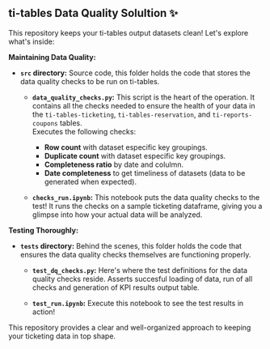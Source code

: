 ## ti-tables Data Quality Solultion ✨

This repository keeps your ti-tables output datasets clean! Let's explore what's inside:

**Maintaining Data Quality:**

* **`src` directory:** Source code, this folder holds the code that stores the data quality checks to be run on ti-tables.
  
    * **`data_quality_checks.py`:** This script is the heart of the operation. It contains all the checks needed to ensure the health of your data in the `ti-tables-ticketing`, `ti-tables-reservation`, and `ti-reports-coupons` tables. <br>
      Executes the following checks:
        * **Row count** with dataset especific key groupings.
        * **Duplicate count** with dataset especific key groupings.
        * **Completeness ratio** by date and colulmn.
        * **Date completeness** to get timeliness of datasets (data to be generated when expected).
          
    * **`checks_run.ipynb`:** This notebook puts the data quality checks to the test!  It runs the checks on a sample ticketing dataframe, giving you a glimpse into how your actual data will be analyzed.


**Testing Thoroughly:**

* **`tests` directory:** Behind the scenes, this folder holds the code that ensures the data quality checks themselves are functioning properly.
  
    * **`test_dq_checks.py`:**  Here's where the test definitions for the data quality checks reside. Asserts succesful loading of data, run of all checks and generation of KPI results output table.
      
    * **`test_run.ipynb`:** Execute this notebook to see the test results in action!

This repository provides a clear and well-organized approach to keeping your ticketing data in top shape.
